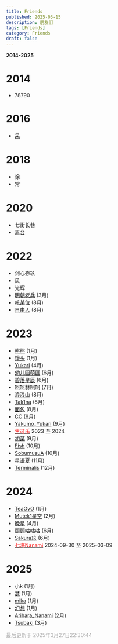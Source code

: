 ```yaml
---
title: Friends
published: 2025-03-15
description: 朋友们
tags: [Friends]
category: Friends
draft: false
---
```


**2014-2025**

# 2014
- 78790

# 2016
- [呆](https://steamcommunity.com/profiles/76561199172556849/)

# 2018
- 徐
- 常

# 2020
- 七街长巷
- [离合](https://steamcommunity.com/profiles/76561199243850182)

# 2022
- 剑心弥玖
- 风
- 光辉
- [明朝老兵](https://steamcommunity.com/profiles/76561198994991313) (3月)
- [吒某位](https://steamcommunity.com/profiles/76561199143637350) (8月)
- [自由人](https://steamcommunity.com/profiles/76561198837752807) (8月)

# 2023
- [熊熊](https://steamcommunity.com/profiles/76561198849046684) (1月)
- [馒头](https://steamcommunity.com/profiles/76561198443411885) (1月)
- [Yukari](https://steamcommunity.com/profiles/76561199192625212) (4月)
- [幼儿园萌匪](https://steamcommunity.com/profiles/76561198918160075) (6月)
- [碧落星辰](https://steamcommunity.com/profiles/76561199206975005) (6月)
- [呵呵林呵呵](https://steamcommunity.com/profiles/76561199109872048) (7月)
- [浪浪山](https://steamcommunity.com/profiles/76561199045732573) (8月)
- [Tak1na](https://steamcommunity.com/profiles/76561199364880383) (8月)
- [面包](https://steamcommunity.com/profiles/76561199075131465) (8月)
- [CC](https://steamcommunity.com/profiles/76561199157869062) (8月)
- [Yakumo_Yukari](https://steamcommunity.com/profiles/76561198393247655) (9月)
- [<span style="color:#f00">生可乐</span>](https://steamcommunity.com/profiles/76561199401070006) 2023 至 2024
- [初菜](https://steamcommunity.com/profiles/76561199372794867) (9月)
- [Fish](https://steamcommunity.com/profiles/76561199426944104) (10月)
- [SobumusuA](https://steamcommunity.com/profiles/76561198985523543) (10月)
- [星语夏](https://steamcommunity.com/profiles/76561198373850548) (11月)
- [Terminalis](https://steamcommunity.com/profiles/76561199140321763) (12月)

# 2024
- [TeaOvO](https://steamcommunity.com/profiles/76561199231335817) (1月)
- [Mutek1星空](https://steamcommunity.com/profiles/76561199015172939) (2月)  
- [晚星](https://steamcommunity.com/profiles/76561199072015238) (4月)
- [顾顾咕咕咕](https://steamcommunity.com/profiles/76561198453703094) (6月) 
- [Sakura玖](https://steamcommunity.com/profiles/76561199356095888) (6月)
- [<span style="color:#f00">七海Nanami</span>](https://steamcommunity.com/profiles/76561199212014567) 2024-09-30 至 2025-03-09

# 2025
- 小k (1月)
- [梦](https://steamcommunity.com/profiles/76561198274184226) (1月)
- [mika](https://steamcommunity.com/profiles/76561199192782210) (1月)
- [幻想](https://steamcommunity.com/profiles/76561199005295774) (1月)
- [Arihara_Nanami](https://steamcommunity.com/profiles/76561199237931536) (2月)
- [Tsubaki](https://steamcommunity.com/profiles/76561198997624879) (3月)

<span style="color:#a9a9a9">最后更新于 2025年3月27日22:30:44</span>

<style>
.tooltip{
  position:relative;
  display:inline-block;
  border-bottom:1px dotted #000
}
.tooltip .tooltiptext{
  visibility:hidden;
  width:120px;
  background-color:#000;
  color:#fff;
  text-align:center;
  border-radius:5px;
  padding:5px 0;
  position:absolute;
  z-index:1;
  bottom:125%;
  left:50%;
  margin-left:-60px;
  opacity:0;
  transition:opacity .3s
}
.tooltip:hover .tooltiptext{
  visibility:visible;
  opacity:1
}
.tooltip a{
  color:inherit;
  text-decoration:none
}
.tooltip a:hover{
  text-decoration:underline
}
</style>
